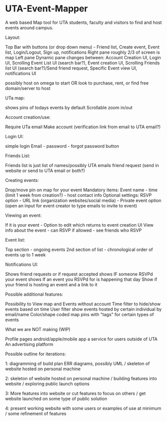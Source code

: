 # UTA-Event-Mapper
A web based Map tool for UTA students, faculty and visitors to find and host events around campus.

Layout:

Top Bar with buttons (or drop down menu) - Friend list, Create event, Event list, Login/Logout, Sign up, notifications
Right pane roughly 2/3 of screen is map
Left pane Dynamic pane changes between: Account Creation UI, Login UI, Scrolling Event List UI (search bar?),
Event creation UI, Scrolling Friends list UI (search bar?)/Send friend request, Specific Event view UI, notifications UI

possibly host on omega to start OR look to purchase, rent, or find free domain/server to host


UTa map:

shows pins of todays events by default
Scrollable
zoom in/out

Account creation/use:

Require UTa email
Make account (verification link from email to UTA email?)

Login UI:

simple login
Email - password - forgot password button

Friends List:

Friends list is just list of names/possibly UTA emails
friend request (send in website or send to UTA email or both?)


Creating events:

Drop/move pin on map for your event
Mandatory items: Event name - time (limit 1 week from creation?) - host contact info 
Optional settings: RSVP option - URL link (organization websites/social media) - Private event option (open an input for event creator to type emails to invite to event) 


Viewing an event:

If it is your event - Option to edit which returns to event creation UI
View info about the event - can RSVP if allowed - see friends who RSVP


Event list:

Top section - ongoing events
2nd section of list - chronological order of events up to 1 week


Notifications UI: 

Shows friend requests or if request accepted
shows IF someone RSVPd your event
shows If an event you RSVPd for is happening that day
Show if your friend is hosting an event and a link to it


Possible additional features:

Possibility to View map and Events without account
Time filter to hide/show events based on time
User filter show events hosted by certain individual by email/name
Color/shape coded map pins with "tags" for certain types of events


What we are NOT making (WIP)

Profile pages
android/apple/mobile app
a service for users outside of UTA
An advertising platform


Possible outline for iterations:

1: diagramming of build plan ERR diagrams, possibly UML / skeleton of website hosted on personal machine

2: skeleton of website hosted on personal machine / building features into website / exploring public launch options

3: More features into website or cut features to focus on others / get website launched on some type of public solution

4: present working website with some users or examples of use at minimum / some refinement of features

